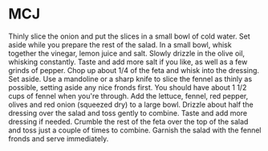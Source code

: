 # MCJ
Thinly slice the onion and put the slices in a small bowl of cold water. Set aside while you prepare the rest of the salad.
In a small bowl, whisk together the vinegar, lemon juice and salt. Slowly drizzle in the olive oil, whisking constantly. Taste and add more salt if you like, as well as a few grinds of pepper. Chop up about 1/4 of the feta and whisk into the dressing. Set aside.
Use a mandoline or a sharp knife to slice the fennel as thinly as possible, setting aside any nice fronds first. You should have about 1 1/2 cups of fennel when you're through.
Add the lettuce, fennel, red pepper, olives and red onion (squeezed dry) to a large bowl. Drizzle about half the dressing over the salad and toss gently to combine. Taste and add more dressing if needed. Crumble the rest of the feta over the top of the salad and toss just a couple of times to combine. Garnish the salad with the fennel fronds and serve immediately.
